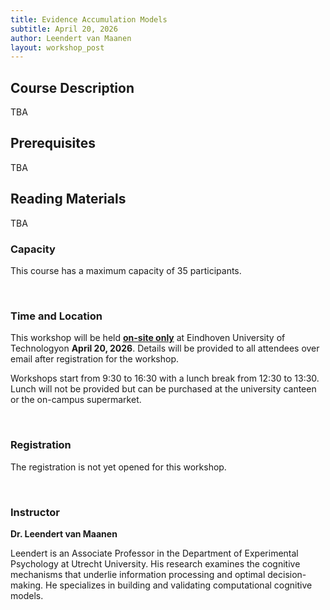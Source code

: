 ```yaml
---
title: Evidence Accumulation Models
subtitle: April 20, 2026
author: Leendert van Maanen
layout: workshop_post
---
```


## Course Description

TBA
<br>
## Prerequisites

TBA
<br>

## Reading Materials

TBA
<br>

### Capacity

This course has a maximum capacity of 35 participants.

<br>

### Time and Location

This workshop will be held <ins>**on-site only**</ins> at Eindhoven University of Technologyon **April 20, 2026**. Details will be provided to all attendees over email after registration for the workshop.

Workshops start from 9:30 to 16:30 with a lunch break from 12:30 to 13:30. Lunch will not be provided but can be purchased at the university canteen or the on-campus supermarket. 

<br>

### Registration

The registration is not yet opened for this workshop.


<br>

### Instructor

**Dr. Leendert van Maanen**

Leendert is an Associate Professor in the Department of Experimental Psychology at Utrecht University. His research examines the cognitive mechanisms that underlie information processing and optimal decision-making. He specializes in building and validating computational cognitive models.
